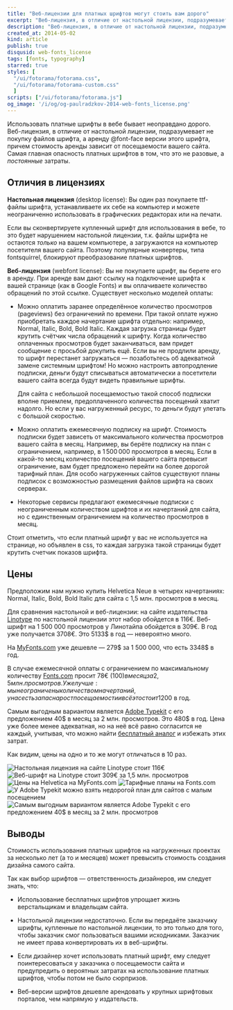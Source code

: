 ```yaml
---
title: "Веб-лицензии для платных шрифтов могут стоить вам дорого"
excerpt: "Веб-лицензия, в отличие от настольной лицензии, подразумевает не покупку файлов шрифта, а аренду @font-face версии этого шрифта, причем стоимость аренды зависит от посещаемости вашего сайта. Самая главная опасность платных шрифтов в том, что это не разовые, а постоянные затраты."
description: "Веб-лицензия, в отличие от настольной лицензии, подразумевает не покупку файлов шрифта, а аренду @font-face версии этого шрифта, причем стоимость аренды зависит от посещаемости вашего сайта. Самая главная опасность платных шрифтов в том, что это не разовые, а постоянные затраты."
created_at: 2014-05-02
kind: article
publish: true
disqusid: web-fonts_license
tags: [fonts, typography]
starred: true
styles: [
  "/ui/fotorama/fotorama.css",
  "/ui/fotorama/fotorama-custom.css"
  ]
scripts: ["/ui/fotorama/fotorama.js"]
og_image: '/i/og/og-paulradzkov-2014-web-fonts_license.png'
---
```


Использовать платные шрифты в вебе бывает неоправдано дорого. Веб-лицензия, в отличие от настольной лицензии, подразумевает не покупку файлов шрифта, а аренду @font-face версии этого шрифта, причем стоимость аренды зависит от посещаемости вашего сайта. Самая главная опасность платных шрифтов в том, что это не разовые, а _постоянные_ затраты.

<!-- cut -->

## Отличия в лицензиях

**Настольная лицензия** (desktop license):
Вы один раз покупаете ttf-файлы шрифта, устанавливаете их себе на компьютер и можете неограниченно использовать в графических редакторах или на печати.

Если вы сконвертируете купленный шрифт для использования в вебе, то это будет нарушением настольной лицензии, т.к. файлы шрифта не остаются _только_ на вашем компьютере, а загружаются на компьютер посетителя вашего сайта. Поэтому популярные конвертеры, типа fontsquirrel, блокируют преобразование платных шрифтов.

**Веб-лицензия** (webfont license):
Вы не покупаете шрифт, вы берете его в аренду. При аренде вам дают ссылку на подключение шрифта к вашей странице (как в Google Fonts) и вы оплачиваете количество обращений по этой ссылке. Существует несколько моделей оплаты:

  * Можно оплатить заранее определённое количество просмотров (pageviews) без ограничений по времени. При такой оплате нужно приобретать каждое начертание шрифта отдельно: например, Normal, Italic, Bold, Bold Italic. Каждая загрузка страницы будет крутить счётчик числа обращений к шрифту. Когда количество оплаченных просмотров будет заканчиваться, вам придет сообщение с просьбой докупить ещё. Если вы не продлили аренду, то шрифт перестанет загружаться — позаботьтесь об адекватной замене системным шрифтом! Но можно настроить автопродление подписки, деньги будут списываться автоматически а посетители вашего сайта всегда будут видеть правильные шрифты.

    Для сайта с небольшой посещаемостью такой способ подписки вполне приемлем, предоплаченного количества посещений хватит надолго. Но если у вас нагруженный ресурс, то деньги будут улетать с большой скоростью.

  * Можно оплатить ежемесячную подписку на шрифт. Стоимость подписки будет зависеть от максимального количества просмотров вашего сайта в месяц. Например, вы берёте подписку на план c ограничением, например, в 1&thinsp;500&thinsp;000 просмотров в месяц. Если в какой-то месяц количество посещений вашего сайта превысит ограничение, вам будет предложено перейти на более дорогой тарифный план. Для особо нагруженных сайтов существуют планы подписок с возможностью размещения файлов шрифта на своих серверах.

  * Некоторые сервисы предлагают ежемесячные подписки с неограниченным количеством шрифтов и их начертаний для сайта, но с единственным ограничением на количество просмотров в месяц.

Стоит отметить, что если платный шрифт у вас не используется на странице, но объявлен в css, то каждая загрузка такой страницы будет крутить счетчик показов шрифта.

## Цены

Предположим нам нужно купить Helvetica Neue в четырех начертаниях: Normal, Italic, Bold, Bold Italic для сайта с 1,5 млн. просмотров в месяц.

Для сравнения настольной и веб-лицензии: на cайте издательства [Linotype][] по настольной лицензии этот набор обойдется в 116€. Веб-шрифт на 1 500 000 просмотров у Линотайпа обойдется в 309€. В год уже получается 3708€. Это 5133$ в год — невероятно много.

На [MyFonts.com][] уже дешевле — 279$ за 1 500 000, что есть 3348$ в год.

В случае ежемесячной оплаты с ограничением по максимальному количеству [Fonts.com][] просит 78€ (100$) в месяц за 2,5 млн. просмотров.
Уже лучше: мы не ограничены количеством начертаний, у нас есть запас на рост посещаемости и всё это стоит 1200$ в год.

Самым выгодным вариантом является [Adobe Typekit][typekit] c его предложением 40$ в месяц за 2 млн. просмотров. Это 480$ в год. Цена уже более менее адекватная, но на неё всё равно согласится не каждый, учитывая, что можно найти [бесплатный аналог](/2014/free_substitution_for_helvetica_neue/) и избежать этих затрат.

Как видим, цены на одно и то же могут отличаться в 10 раз.

[Linotype]: http://www.linotype.com/1266/NeueHelvetica-family.html
[MyFonts.com]: http://www.myfonts.com/fonts/linotype/neue-helvetica/buy.html
[Fonts.com]: http://www.fonts.com/web-fonts/plans-and-pricing
[typekit]: https://typekit.com/plans/business

<div class="fotorama">
    <img src="/2014/web-fonts_license/linotype-helvetica-desktop.png" alt="Настольная лицензия на сайте Linotype стоит 116€">
    <img src="/2014/web-fonts_license/linotype-helvetica-web.png" alt="Веб-шрифт на Linotype стоит 309€ за 1,5 млн. просмотров">
    <img src="/2014/web-fonts_license/myfonts-helvetica-1500000.png" alt="Цены на Helvetica на MyFonts.com">
    <img src="/2014/web-fonts_license/font-com-pricing.png" alt="Тарифные планы на Fonts.com">
    <img src="/2014/web-fonts_license/typekit-annual-pricing.png" alt="У Adobe Typekit можно взять недорогой план для сайтов с малым посещением">
    <img src="/2014/web-fonts_license/typekit-business-pricing.png" alt="Самым выгодным вариантом является Adobe Typekit c его предложением 40$ в месяц за 2 млн. просмотров">
</div>

## Выводы

Стоимость использования платных шрифтов на нагруженных проектах за несколько лет (а то и месяцев) может превысить стоимость создания дизайна самого сайта.

Так как выбор шрифтов — ответственность дизайнеров, им следует знать, что:

* Использование бесплатных шрифтов упрощает жизнь верстальщикам и владельцам сайта.

* Настольной лицензии недостаточно. Если вы передаёте заказчику шрифты, купленные по настольной лицензии, то это только для того, чтобы заказчик смог пользоваться вашими исходниками. Заказчик не имеет права конвертировать их в веб-шрифты.

* Если дизайнер хочет использовать платный шрифт, ему следует поинтересоваться у заказчика о посещаемости сайта и предупредить о вероятных затратах на использование платных шрифтов, чтобы потом не было сюрпризов.

* Веб-версии шрифтов дешевле арендовать у крупных шрифтовых порталов, чем напрямую у издательств.
